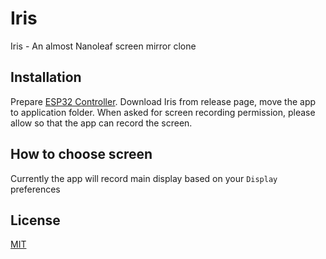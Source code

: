 # Iris
Iris - An almost Nanoleaf screen mirror clone

## Installation
Prepare [ESP32 Controller](https://github.com/blacklizard/Iris-ESP32-Controller). Download Iris from release page, move the app to application folder. When asked for screen recording permission, please allow so that the app can record the screen.

## How to choose screen
Currently the app will record main display based on your `Display` preferences

## License
[MIT](LICENSE)